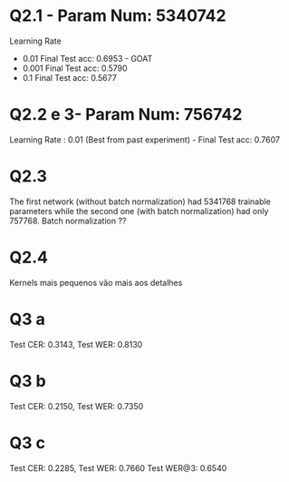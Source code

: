 # Q2.1 - Param Num: 5340742

Learning Rate
- 0.01 Final Test acc: 0.6953 - GOAT
- 0.001 Final Test acc: 0.5790
- 0.1 Final Test acc: 0.5677


# Q2.2 e 3- Param Num: 756742

Learning Rate : 0.01 (Best from past experiment) - Final Test acc: 0.7607

# Q2.3 

The first network (without batch normalization) had 5341768 trainable parameters while the second one (with batch normalization) had only 757768. Batch normalization ??

# Q2.4

Kernels mais pequenos vão mais aos detalhes

# Q3 a
Test CER: 0.3143, Test WER: 0.8130


# Q3 b

Test CER: 0.2150, Test WER: 0.7350


# Q3 c

Test CER: 0.2285, Test WER: 0.7660
Test WER@3: 0.6540